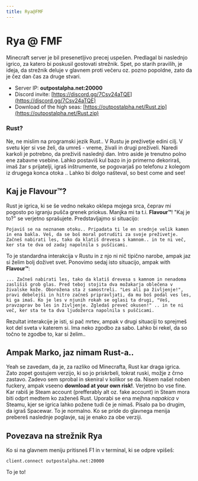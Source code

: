```yaml
---
title: Rya@FMF
---
```

# **Rya @ FMF**
Minecraft server je bil presenetljivo precej uspešen. Predlagal bi naslednjo igrico, za katero bi poskusil gostovati strežnik. Spet, po starih pravilih, je ideja, da strežnik deluje v glavnem proti večeru oz. pozno popoldne, zato da je čez dan čas za druge stvari.

* Server IP: **outpostalpha.net:20000**
* Discord invite: [https://discord.gg/7Csv24aTQE](https://discord.gg/7Csv24aTQE)
* Download of the high seas: [https://outpostalpha.net/Rust.zip](https://outpostalpha.net/Rust.zip)

### **Rust?**
Ne, ne mislim na programski jezik Rust.. V Rustu je preživetje edini cilj. V svetu kjer si vse želi, da umreš - vreme, 
živali in drugi preživeli. Naredi karkoli je potrebno, da preživiš naslednji dan. Intro aside je trenutno polno ene zabavne vsebine. Lahko postaviš kul bazo in jo primerno dekoriraš, imaš žar s prijatelji, igraš inštrumente, se pogovarjaš po telefonu z kolegom iz drugega konca otoka .. Lahko bi dolgo našteval, so best come and see!

## Kaj je **Flavour™**?
Rust je igrica, ki se še vedno nekako oklepa mojega srca, čeprav mi pogosto po igranju pušča grenek priokus. Manjka mi ta t.i. **Flavour™**! "Kaj je to?" se verjetno sprašujete. Predstavljajmo si situacijo:
```
Pojaviš se na neznanem otoku.. Pripadata ti le en srednje velik kamen in ena bakla. Veš, da se boš moral potruditi za svoje preživetje. Začneš nabirati les, tako da klatiš drevesa s kamnom.. in te ni več, ker sta te dva od zadaj napolnila s puščicami.
```
To je standardna interakcija v Rustu in z njo ni nič tipično narobe, ampak jaz si želim bolj doživet svet. Ponovimo sedaj isto situacijo, ampak with **Flavour™**:
```
... Začneš nabirati les, tako da klatiš drevesa s kamnom in nenadoma zaslišiš grob glas. Pred teboj stojita dva možakarja oblečena v živalske kože. Oborožena sta z samostreli. "Les ali pa življenje!", pravi debelejši in hitro začneš pripravljati, da mu boš podal ves les, ki ga imaš. Ko je les v njunih rokah se oglasi ta drugi, "Veš, pravzaprav bo les in življenje. Zgledaš preveč okusen!" .. in te ni več, ker sta te ta dva ljudožerca napolnila s puščicami.
```
Rezultat interakcije je isti, si pač mrtev, ampak v drugi situaciji to sprejmeš kot del sveta v katerem si. Ima neko zgodbo za sabo. Lahko bi rekel, da so točno te zgodbe to, kar si želim..

## **Ampak Marko, jaz nimam Rust-a..**
Yeah se zavedam, da je, za razliko od Minecrafta, Rust kar draga igrica. Zato zopet gostujem verzijo, ki so jo priskrbeli, tokrat ruski, možje z črno zastavo. Zadevo sem sprobal in skeniral v kolikor se da. Nisem našel noben fuckery, ampak vseeno **download at your own risk!**. Verjetno bo vse fine. Kar rabiš je Steam account (prefferably alt oz. fake account) in Steam mora biti odprt medtem ko zaženeš Rust. Uporabi se ena mejhna *napakica* v Steamu, kjer se igrica lahko požene tudi če je nimaš. Pisalo pa bo drugim, da igraš Spacewar. To je normalno. Ko se pride do glavnega menija prebereš naslednje poglavje, saj je enako za obe verziji.

## **Povezava na strežnik Rya**
Ko si na glavnem meniju pritisneš F1 in v terminal, ki se odpre vpišeš:
```
client.connect outpostalpha.net:20000
```
To je to!